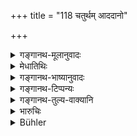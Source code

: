 +++
title = "118 चतुर्थम् आददानो"

+++

<details><summary>गङ्गानथ-मूलानुवादः</summary>

The Kṣatriya, who, in times of distress, takes the fourth fart, becomes freed from sin, if he protects the people to the best of his ability.—(118)
</details>

<details><summary>मेधातिथिः</summary>

राज्ञः क्षीणकोशस्य षड्भागग्रहणापवादश् चतुर्थभागो ऽभ्यनुज्ञायते । परिशिष्टो ऽर्थवादः । **परम्** इति क्रियावेशेषणम्, परया रक्षयेत्य् अर्थः ॥ १०.११८ ॥
</details>

<details><summary>गङ्गानथ-भाष्यानुवादः</summary>

This verse permits the King’s receiving of the fourth part (of the land-produce), instead of the *sixth* usually taken, when his treasury has become depleted. The rest of it is purely declamatory.

‘*To the best of his ability*’—This is an adverb; the meaning being *to the best of his power*.—(118)
</details>

<details><summary>गङ्गानथ-टिप्पन्यः</summary>

This verse is quoted in *Vīramitrodaya* (Rājanīti, p. 263).
</details>

<details><summary>गङ्गानथ-तुल्य-वाक्यानि</summary>

[\[See texts under 7.130 *et
seq*.\]]
</details>

<details><summary>भारुचिः</summary>

चतुर्थम् अप्य् आददानो भागम् अन्यय्यम् आपदि रक्षाधिकृतो राजा **क्षत्रियः प्रजा रक्षन् किल्बिषात् प्रतिमुच्यते**, अन्याय्यभागग्रहणादेः । एवं च सति क्षत्रियचतुर्थभागादानम् अर्थवादः प्रजासंरक्षणस्य । येन ॥ १०.११८ ॥
</details>

<details><summary>Bühler</summary>

118	A Kshatriya (king) who, in times of distress, takes even the fourth part (of the crops), is free from guilt, if he protects his subjects to the best of his ability.
</details>
